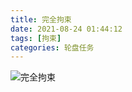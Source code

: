 ```yaml
---
title: 完全拘束
date: 2021-08-24 01:44:12
tags: [拘束]
categories: 轮盘任务
---
```


![完全拘束](https://cdn.jsdelivr.net/gh/HiromiYuasa/PagesIMG/fullbondage_zh.png)